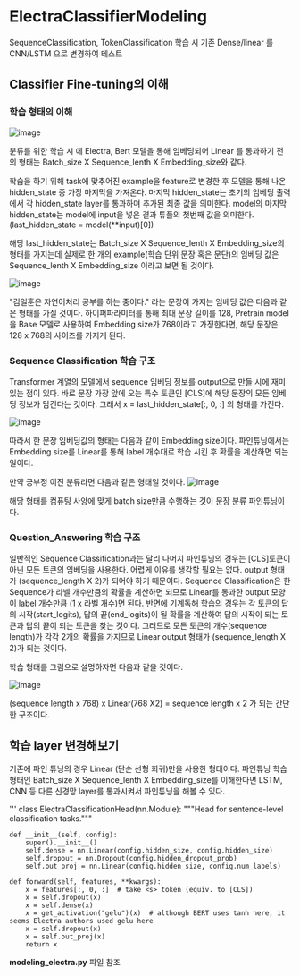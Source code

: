 # ElectraClassifierModeling
SequenceClassification, TokenClassification 학습 시 기존 Dense/linear 를 CNN/LSTM 으로 변경하여 테스트

## Classifier Fine-tuning의 이해
### 학습 형태의 이해
![image](https://user-images.githubusercontent.com/45644085/169961080-1e8f3f67-cbbb-4a3c-84d9-59b0bb02e322.png)

분류를 위한 학습 시 에 Electra, Bert 모델을 통해 임베딩되어 Linear 를 통과하기 전의 형태는 Batch_size X Sequence_lenth X Embedding_size와 같다.

학습을 하기 위해 task에 맞추어진 example을 feature로 변경한 후 모델을 통해 나온 hidden_state 중 가장 마지막을 가져온다.
마지막 hidden_state는 초기의 임베딩 출력에서 각 hidden_state layer를 통과하며 추가된 최종 값을 의미한다. 
model의 마지막 hidden_state는 model에 input을 넣은 결과 튜플의 첫번째 값을 의미한다. (last_hidden_state = model(**input)[0])

해당 last_hidden_state는 Batch_size X Sequence_lenth X Embedding_size의 형태를 가지는데 실제로 한 개의 example(학습 단위 문장 혹은 문단)의 임베딩 값은 Sequence_lenth X Embedding_size 이라고 보면 될 것이다. 

![image](https://user-images.githubusercontent.com/45644085/169961793-b92431c2-2a79-4ac2-8e1b-248b09b54ec3.png)

"김일훈은 자연어처리 공부를 하는 중이다." 라는 문장이 가지는 임베딩 값은 다음과 같은 형태를 가질 것이다.
하이퍼파라미터를 통해 최대 문장 길이를 128, Pretrain model을 Base 모델로 사용하여 Embedding size가 768이라고 가정한다면, 
해당 문장은 128 x 768의 사이즈를 가지게 된다.


### Sequence Classification 학습 구조
Transformer 계열의 모델에서 sequence 임베딩 정보를 output으로 만들 시에 재미있는 점이 있다.
바로 문장 가장 앞에 오는 특수 토큰인 [CLS]에 해당 문장의 모든 임베딩 정보가 담긴다는 것이다. 
그래서 x = last_hidden_state[:, 0, :] 의 형태를 가진다.

![image](https://user-images.githubusercontent.com/45644085/169959711-e4f05225-6422-4861-b194-4b10b2af27d8.png)

따라서 한 문장 임베딩값의 형태는 다음과 같이 Embedding size이다.
파인튜닝에서는 Embedding size를 Linear를 통해 label 개수대로 학습 시킨 후 확률을 계산하면 되는 일이다.

만약 긍부정 이진 분류라면 다음과 같은 형태일 것이다.
![image](https://user-images.githubusercontent.com/45644085/169960741-34d3e0f4-44e0-4ee7-b370-403df899235d.png)

해당 형태를 컴퓨팅 사양에 맞게 batch size만큼 수행하는 것이 문장 분류 파인튜닝이다. 

### Question_Answering 학습 구조
일반적인 Sequence Classification과는 달리 나머지 파인튜닝의 경우는 [CLS]토큰이 아닌 모든 토큰의 임베딩을 사용한다.
어렵게 이유를 생각할 필요는 없다. output 형태가 (sequence_length X 2)가 되어야 하기 때문이다.
Sequence Classification은 한 Sequence가 라벨 개수만큼의 확률을 계산하면 되므로 Linear를 통과한 output 모양이 label 개수만큼 (1 x 라벨 개수)면 된다.
반면에 기계독해 학습의 경우는 각 토큰의 답의 시작(start_logits), 답의 끝(end_logits)이 될 확률을 계산하여 답의 시작이 되는 토큰과 답의 끝이 되는 토큰을 찾는 것이다.
그러므로 모든 토큰의 개수(sequence length)가 각각 2개의 확률을 가지므로 Linear output 형태가 (sequence_length X 2)가 되는 것이다.

학습 형태를 그림으로 설명하자면 다음과 같을 것이다.

![image](https://user-images.githubusercontent.com/45644085/169963905-c4742d74-fab1-4a38-b390-c20794ec3f6b.png)

(sequence length x 768) x Linear(768 X2)  = sequence length x 2 가 되는 간단한 구조이다.
 
## 학습 layer 변경해보기 
기존에 파인 튜닝의 경우 Linear (단순 선형 회귀)만을 사용한 형태이다.
파인튜닝 학습 형태인 Batch_size X Sequence_lenth X Embedding_size를 이해한다면 LSTM, CNN 등 다른 신경망 layer를 통과시켜서 파인튜닝을 해볼 수 있다.

'''
class ElectraClassificationHead(nn.Module):
    """Head for sentence-level classification tasks."""

    def __init__(self, config):
        super().__init__()
        self.dense = nn.Linear(config.hidden_size, config.hidden_size)
        self.dropout = nn.Dropout(config.hidden_dropout_prob)
        self.out_proj = nn.Linear(config.hidden_size, config.num_labels)

    def forward(self, features, **kwargs):
        x = features[:, 0, :]  # take <s> token (equiv. to [CLS])
        x = self.dropout(x)
        x = self.dense(x)
        x = get_activation("gelu")(x)  # although BERT uses tanh here, it seems Electra authors used gelu here
        x = self.dropout(x)
        x = self.out_proj(x)
        return x

**modeling_electra.py** 파일 참조
